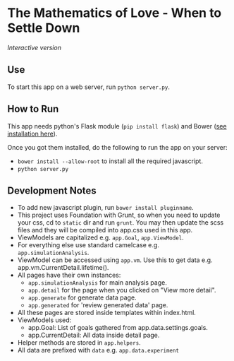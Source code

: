 # The Mathematics of Love - When to Settle Down
*Interactive version*

## Use

To start this app on a web server, run `python server.py`.

## How to Run

This app needs python's Flask module (`pip install flask`) and Bower ([see installation here](http://bower.io/#install-bower)).

Once you got them installed, do the following to run the app on your server:

- `bower install --allow-root` to install all the required javascript.
- `python server.py`

## Development Notes

- To add new javascript plugin, run `bower install pluginname`.
- This project uses Foundation with Grunt, so when you need to update your css, cd to `static` dir and run `grunt`.
  You may then update the scss files and they will be compiled into app.css used in this app.
- ViewModels are capitalized e.g.  `app.Goal`, `app.ViewModel`.
- For everything else use standard camelcase e.g. `app.simulationAnalysis`.
- ViewModel can be accessed using `app.vm`. Use this to get data e.g. app.vm.CurrentDetail.lifetime().
- All pages have their own instances:
  - `app.simulationAnalysis` for main analysis page.
  - `app.detail` for the page when you clicked on "View more detail".
  - `app.generate` for generate data page.
  - `app.generated` for 'review generated data' page.
- All these pages are stored inside templates within index.html.
- ViewModels used:
  - app.Goal: List of goals gathered from app.data.settings.goals.
  - app.CurrentDetail: All data inside detail page.
- Helper methods are stored in `app.helpers`.
- All data are prefixed with `data` e.g. `app.data.experiment`
